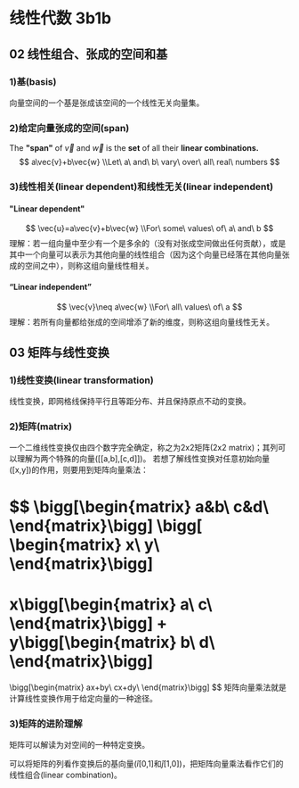 # 线性代数 3b1b
## 02 线性组合、张成的空间和基
### 1)基(basis)
向量空间的一个基是张成该空间的一个线性无关向量集。
### 2)给定向量张成的空间(span)
The **"span"** of $\vec{v}$ and $\vec{w}$ is the **set** of all their **linear combinations.**
$$
a\vec{v}+b\vec{w}
\\Let\ a\ and\ b\ vary\ over\ all\ real\ numbers
$$
### 3)线性相关(linear dependent)和线性无关(linear independent)
#### "Linear dependent"
$$
\vec{u}=a\vec{v}+b\vec{w}
\\For\ some\ values\ of\ a\ and\ b
$$
理解：若一组向量中至少有一个是多余的（没有对张成空间做出任何贡献），或是其中一个向量可以表示为其他向量的线性组合（因为这个向量已经落在其他向量张成的空间之中），则称这组向量线性相关。
#### “Linear independent”
$$
\vec{v}\neq a\vec{w}
\\For\ all\ values\ of\ a
$$
理解：若所有向量都给张成的空间增添了新的维度，则称这组向量线性无关。
## 03 矩阵与线性变换
### 1)线性变换(linear transformation)
线性变换，即网格线保持平行且等距分布、并且保持原点不动的变换。
### 2)矩阵(matrix)

一个二维线性变换仅由四个数字完全确定，称之为2x2矩阵(2x2 matrix)；其列可以理解为两个特殊的向量([[a,b],[c,d]])。
若想了解线性变换对任意初始向量([x,y])的作用，则要用到矩阵向量乘法：

$$
\bigg[\begin{matrix}
a&b\\
c&d\\
\end{matrix}\bigg]
\bigg[
\begin{matrix}
x\\
y\\
\end{matrix}\bigg]
=
x\bigg[\begin{matrix}
a\\
c\\
\end{matrix}\bigg]
+
y\bigg[\begin{matrix}
b\\
d\\
\end{matrix}\bigg]
=
\bigg[\begin{matrix}
ax+by\\
cx+dy\\
\end{matrix}\bigg]
$$
矩阵向量乘法就是计算线性变换作用于给定向量的一种途径。

### 3)矩阵的进阶理解

矩阵可以解读为对空间的一种特定变换。

可以将矩阵的列看作变换后的基向量($\hat{i}$[0,1]和$\hat{j}$[1,0])，把矩阵向量乘法看作它们的线性组合(linear combination)。
